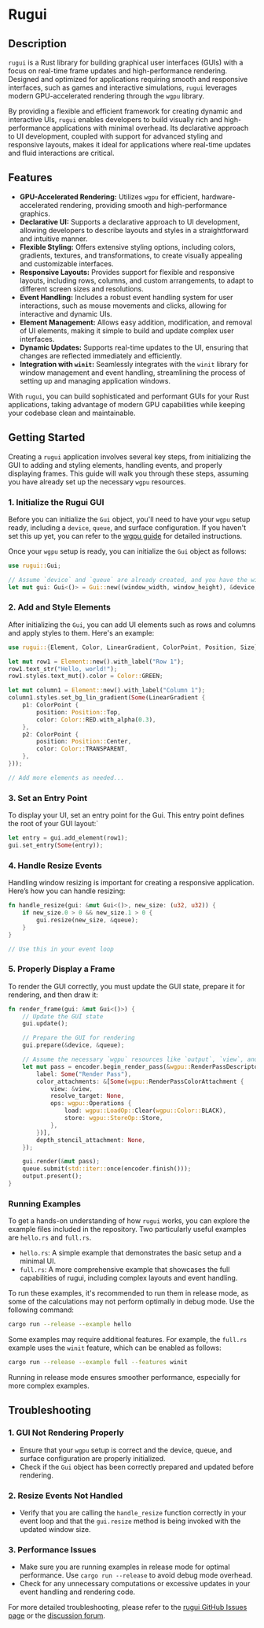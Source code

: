 # Rugui

## Description

`rugui` is a Rust library for building graphical user interfaces (GUIs) with a focus on real-time frame updates and high-performance rendering. Designed and optimized for applications requiring smooth and responsive interfaces, such as games and interactive simulations, `rugui` leverages modern GPU-accelerated rendering through the `wgpu` library.

By providing a flexible and efficient framework for creating dynamic and interactive UIs, `rugui` enables developers to build visually rich and high-performance applications with minimal overhead. Its declarative approach to UI development, coupled with support for advanced styling and responsive layouts, makes it ideal for applications where real-time updates and fluid interactions are critical.

## Features

- **GPU-Accelerated Rendering:** Utilizes `wgpu` for efficient, hardware-accelerated rendering, providing smooth and high-performance graphics.
- **Declarative UI:** Supports a declarative approach to UI development, allowing developers to describe layouts and styles in a straightforward and intuitive manner.
- **Flexible Styling:** Offers extensive styling options, including colors, gradients, textures, and transformations, to create visually appealing and customizable interfaces.
- **Responsive Layouts:** Provides support for flexible and responsive layouts, including rows, columns, and custom arrangements, to adapt to different screen sizes and resolutions.
- **Event Handling:** Includes a robust event handling system for user interactions, such as mouse movements and clicks, allowing for interactive and dynamic UIs.
- **Element Management:** Allows easy addition, modification, and removal of UI elements, making it simple to build and update complex user interfaces.
- **Dynamic Updates:** Supports real-time updates to the UI, ensuring that changes are reflected immediately and efficiently.
- **Integration with `winit`:** Seamlessly integrates with the `winit` library for window management and event handling, streamlining the process of setting up and managing application windows.

With `rugui`, you can build sophisticated and performant GUIs for your Rust applications, taking advantage of modern GPU capabilities while keeping your codebase clean and maintainable.

## Getting Started

Creating a `rugui` application involves several key steps, from initializing the GUI to adding and styling elements, handling events, and properly displaying frames. This guide will walk you through these steps, assuming you have already set up the necessary `wgpu` resources.

### 1. Initialize the Rugui GUI

Before you can initialize the `Gui` object, you'll need to have your `wgpu` setup ready, including a `device`, `queue`, and surface configuration. If you haven't set this up yet, you can refer to the [wgpu guide](https://sotrh.github.io/learn-wgpu/) for detailed instructions.

Once your `wgpu` setup is ready, you can initialize the `Gui` object as follows:

```rust
use rugui::Gui;

// Assume `device` and `queue` are already created, and you have the window size available
let mut gui: Gui<()> = Gui::new((window_width, window_height), &device, &queue);
```

### 2. Add and Style Elements

After initializing the `Gui`, you can add UI elements such as rows and columns and apply styles to them. Here's an example:

```rust
use rugui::{Element, Color, LinearGradient, ColorPoint, Position, Size};

let mut row1 = Element::new().with_label("Row 1");
row1.text_str("Hello, world!");
row1.styles.text_mut().color = Color::GREEN;

let mut column1 = Element::new().with_label("Column 1");
column1.styles.set_bg_lin_gradient(Some(LinearGradient {
    p1: ColorPoint {
        position: Position::Top,
        color: Color::RED.with_alpha(0.3),
    },
    p2: ColorPoint {
        position: Position::Center,
        color: Color::TRANSPARENT,
    },
}));

// Add more elements as needed...
```

### 3. Set an Entry Point

To display your UI, set an entry point for the Gui. This entry point defines the root of your GUI layout:`

```rust
let entry = gui.add_element(row1);
gui.set_entry(Some(entry));
```

### 4. Handle Resize Events

Handling window resizing is important for creating a responsive application. Here’s how you can handle resizing:

```rust
fn handle_resize(gui: &mut Gui<()>, new_size: (u32, u32)) {
    if new_size.0 > 0 && new_size.1 > 0 {
        gui.resize(new_size, &queue);
    }
}

// Use this in your event loop
```

### 5. Properly Display a Frame

To render the GUI correctly, you must update the GUI state, prepare it for rendering, and then draw it:

```rust
fn render_frame(gui: &mut Gui<()>) {
    // Update the GUI state
    gui.update();

    // Prepare the GUI for rendering
    gui.prepare(&device, &queue);

    // Assume the necessary `wgpu` resources like `output`, `view`, and `encoder` are set up
    let mut pass = encoder.begin_render_pass(&wgpu::RenderPassDescriptor {
        label: Some("Render Pass"),
        color_attachments: &[Some(wgpu::RenderPassColorAttachment {
            view: &view,
            resolve_target: None,
            ops: wgpu::Operations {
                load: wgpu::LoadOp::Clear(wgpu::Color::BLACK),
                store: wgpu::StoreOp::Store,
            },
        })],
        depth_stencil_attachment: None,
    });

    gui.render(&mut pass);
    queue.submit(std::iter::once(encoder.finish()));
    output.present();
}
```

### Running Examples

To get a hands-on understanding of how `rugui` works, you can explore the example files included in the repository. Two particularly useful examples are `hello.rs` and `full.rs`.

- `hello.rs`: A simple example that demonstrates the basic setup and a minimal UI.
- `full.rs`: A more comprehensive example that showcases the full capabilities of rugui, including complex layouts and event handling.

To run these examples, it's recommended to run them in release mode, as some of the calculations may not perform optimally in debug mode. Use the following command:

```bash
cargo run --release --example hello
```

Some examples may require additional features. For example, the `full.rs` example uses the `winit` feature, which can be enabled as follows:

```bash
cargo run --release --example full --features winit
```

Running in release mode ensures smoother performance, especially for more complex examples.

## Troubleshooting

### 1. GUI Not Rendering Properly

- Ensure that your `wgpu` setup is correct and the device, queue, and surface configuration are properly initialized.
- Check if the `Gui` object has been correctly prepared and updated before rendering.

### 2. Resize Events Not Handled

- Verify that you are calling the `handle_resize` function correctly in your event loop and that the `gui.resize` method is being invoked with the updated window size.

### 3. Performance Issues

- Make sure you are running examples in release mode for optimal performance. Use `cargo run --release` to avoid debug mode overhead.
- Check for any unnecessary computations or excessive updates in your event handling and rendering code.

For more detailed troubleshooting, please refer to the [rugui GitHub Issues page](https://github.com/it-2001/rugui/issues) or the [discussion forum](https://github.com/it-2001/rugui/issues).
